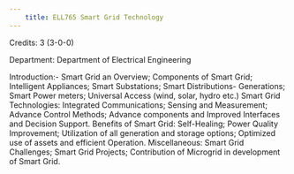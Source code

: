 ```yaml
---
    title: ELL765 Smart Grid Technology
---
```

Credits: 3 (3-0-0)

Department: Department of Electrical Engineering

Introduction:- Smart Grid an Overview; Components of Smart Grid; Intelligent Appliances; Smart Substations; Smart Distributions- Generations; Smart Power meters; Universal Access (wind, solar, hydro etc.) Smart Grid Technologies: Integrated Communications; Sensing and Measurement; Advance Control Methods; Advance components and Improved Interfaces and Decision Support. Benefits of Smart Grid: Self-Healing; Power Quality Improvement; Utilization of all generation and storage options; Optimized use of assets and efficient Operation. Miscellaneous: Smart Grid Challenges; Smart Grid Projects; Contribution of Microgrid in development of Smart Grid.